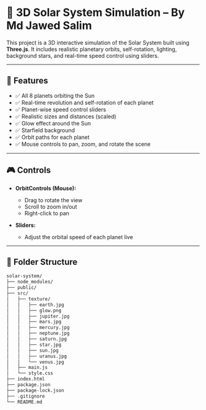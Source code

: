 # 🌌 3D Solar System Simulation – By Md Jawed Salim

This project is a 3D interactive simulation of the Solar System built using **Three.js**. It includes realistic planetary orbits, self-rotation, lighting, background stars, and real-time speed control using sliders.

---

## 🚀 Features

- ✅ All 8 planets orbiting the Sun  
- ✅ Real-time revolution and self-rotation of each planet  
- ✅ Planet-wise speed control sliders  
- ✅ Realistic sizes and distances (scaled)  
- ✅ Glow effect around the Sun  
- ✅ Starfield background  
- ✅ Orbit paths for each planet  
- ✅ Mouse controls to pan, zoom, and rotate the scene  

---

## 🎮 Controls

- **OrbitControls (Mouse):**  
  - Drag to rotate the view  
  - Scroll to zoom in/out  
  - Right-click to pan  

- **Sliders:**  
  - Adjust the orbital speed of each planet live  

---

## 📁 Folder Structure

```bash
solar-system/
├── node_modules/
├── public/
├── src/
│   ├── texture/
│   │   ├── earth.jpg
│   │   ├── glow.png
│   │   ├── jupiter.jpg
│   │   ├── mars.jpg
│   │   ├── mercury.jpg
│   │   ├── neptune.jpg
│   │   ├── saturn.jpg
│   │   ├── star.jpg
│   │   ├── sun.jpg
│   │   ├── uranus.jpg
│   │   └── venus.jpg
│   ├── main.js
│   └── style.css
├── index.html
├── package.json
├── package-lock.json
├── .gitignore
└── README.md
